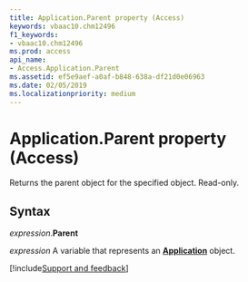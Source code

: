 ```yaml
---
title: Application.Parent property (Access)
keywords: vbaac10.chm12496
f1_keywords:
- vbaac10.chm12496
ms.prod: access
api_name:
- Access.Application.Parent
ms.assetid: ef5e9aef-a0af-b848-638a-df21d0e06963
ms.date: 02/05/2019
ms.localizationpriority: medium
---
```



# Application.Parent property (Access)

Returns the parent object for the specified object. Read-only.


## Syntax

_expression_.**Parent**

_expression_ A variable that represents an **[Application](Access.Application.md)** object.




[!include[Support and feedback](~/includes/feedback-boilerplate.md)]